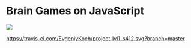 # Brain Games on JavaScript

<a href="https://codeclimate.com/github/EvgeniyKoch/project-lvl1-s412/maintainability"><img src="https://api.codeclimate.com/v1/badges/4e582a0d6673bdc2871c/maintainability" /></a>

https://travis-ci.com/EvgeniyKoch/project-lvl1-s412.svg?branch=master
